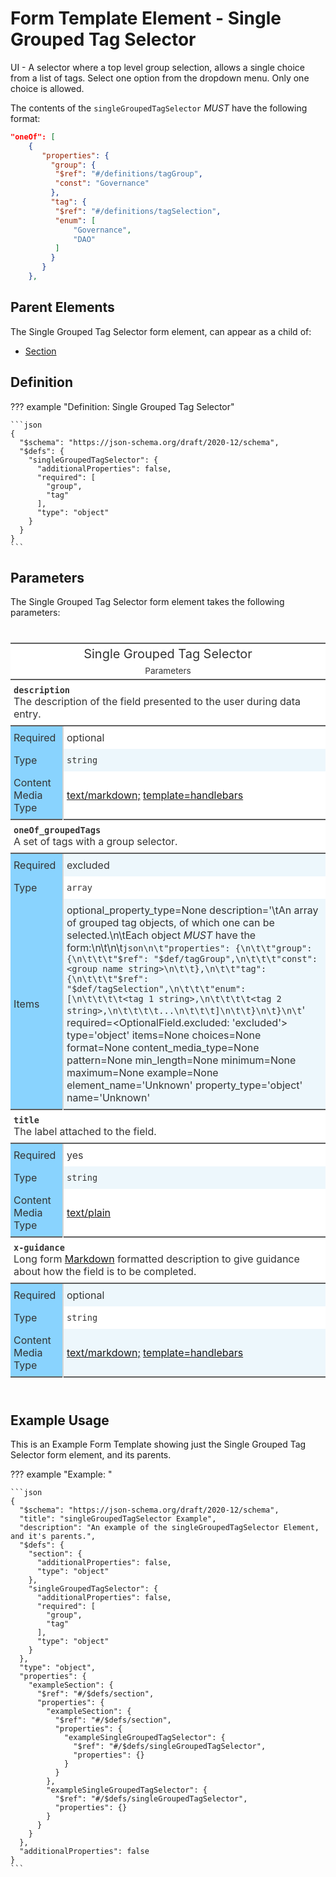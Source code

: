 # Form Template Element - Single Grouped Tag Selector

UI - A selector where a top level group selection, allows a single choice from a list of tags.
Select one option from the dropdown menu.
Only one choice is allowed.

The contents of the `singleGroupedTagSelector` *MUST* have the following format:

```json
"oneOf": [
    {
       "properties": {
         "group": {
          "$ref": "#/definitions/tagGroup",
          "const": "Governance"
         },
         "tag": {
          "$ref": "#/definitions/tagSelection",
          "enum": [
              "Governance",
              "DAO"
          ]
         }
       }
    },
```

## Parent Elements

The Single Grouped Tag Selector form element, can appear as a child of:

* [Section](section.md)

## Definition

<!-- markdownlint-disable MD013 MD046 max-one-sentence-per-line -->
??? example "Definition: Single Grouped Tag Selector"

    ```json
    {
      "$schema": "https://json-schema.org/draft/2020-12/schema",
      "$defs": {
        "singleGroupedTagSelector": {
          "additionalProperties": false,
          "required": [
            "group",
            "tag"
          ],
          "type": "object"
        }
      }
    }
    ```
<!-- markdownlint-enable MD013 MD046 max-one-sentence-per-line -->

## Parameters

The Single Grouped Tag Selector form element takes the following parameters:

<!---HTML START-->
<!-- markdownlint-disable -->
<div id="element_Single_Grouped_Tag_Selector_parameters" style="padding-left:0px;padding-right:0px;padding-top:10px;padding-bottom:10px;overflow-x:auto;overflow-y:auto;width:100%;height:auto;">
<style>
#element_Single_Grouped_Tag_Selector_parameters table {
          font-family: -apple-system, BlinkMacSystemFont, 'Segoe UI', Roboto, Oxygen, Ubuntu, Cantarell, 'Helvetica Neue', 'Fira Sans', 'Droid Sans', Arial, sans-serif;
          -webkit-font-smoothing: antialiased;
          -moz-osx-font-smoothing: grayscale;
        }

#element_Single_Grouped_Tag_Selector_parameters thead, tbody, tfoot, tr, td, th { border-style: none; }
 tr { background-color: transparent; }
#element_Single_Grouped_Tag_Selector_parameters p { margin: 0; padding: 0; }
 #element_Single_Grouped_Tag_Selector_parameters .gt_table { display: table; border-collapse: collapse; line-height: normal; margin-left: auto; margin-right: auto; color: #333333; font-size: 16px; font-weight: normal; font-style: normal; background-color: #FFFFFF; width: 100%; border-top-style: solid; border-top-width: 2px; border-top-color: #5F5F5F; border-right-style: none; border-right-width: 2px; border-right-color: #D3D3D3; border-bottom-style: solid; border-bottom-width: 2px; border-bottom-color: #5F5F5F; border-left-style: none; border-left-width: 2px; border-left-color: #D3D3D3; }
 #element_Single_Grouped_Tag_Selector_parameters .gt_caption { padding-top: 4px; padding-bottom: 4px; }
 #element_Single_Grouped_Tag_Selector_parameters .gt_title { color: #333333; font-size: 125%; font-weight: initial; padding-top: 4px; padding-bottom: 4px; padding-left: 5px; padding-right: 5px; border-bottom-color: #FFFFFF; border-bottom-width: 0; }
 #element_Single_Grouped_Tag_Selector_parameters .gt_subtitle { color: #333333; font-size: 85%; font-weight: initial; padding-top: 3px; padding-bottom: 5px; padding-left: 5px; padding-right: 5px; border-top-color: #FFFFFF; border-top-width: 0; }
 #element_Single_Grouped_Tag_Selector_parameters .gt_heading { background-color: #FFFFFF; text-align: center; border-bottom-color: #FFFFFF; border-left-style: none; border-left-width: 1px; border-left-color: #D3D3D3; border-right-style: none; border-right-width: 1px; border-right-color: #D3D3D3; }
 #element_Single_Grouped_Tag_Selector_parameters .gt_bottom_border { border-bottom-style: solid; border-bottom-width: 2px; border-bottom-color: #5F5F5F; }
 #element_Single_Grouped_Tag_Selector_parameters .gt_col_headings { border-top-style: solid; border-top-width: 2px; border-top-color: #5F5F5F; border-bottom-style: solid; border-bottom-width: 2px; border-bottom-color: #5F5F5F; border-left-style: none; border-left-width: 1px; border-left-color: #D3D3D3; border-right-style: none; border-right-width: 1px; border-right-color: #D3D3D3; }
 #element_Single_Grouped_Tag_Selector_parameters .gt_col_heading { color: #FFFFFF; background-color: #0076BA; font-size: 100%; font-weight: normal; text-transform: inherit; border-left-style: none; border-left-width: 1px; border-left-color: #D3D3D3; border-right-style: none; border-right-width: 1px; border-right-color: #D3D3D3; vertical-align: bottom; padding-top: 5px; padding-bottom: 5px; padding-left: 5px; padding-right: 5px; overflow-x: hidden; }
 #element_Single_Grouped_Tag_Selector_parameters .gt_column_spanner_outer { color: #FFFFFF; background-color: #0076BA; font-size: 100%; font-weight: normal; text-transform: inherit; padding-top: 0; padding-bottom: 0; padding-left: 4px; padding-right: 4px; }
 #element_Single_Grouped_Tag_Selector_parameters .gt_column_spanner_outer:first-child { padding-left: 0; }
 #element_Single_Grouped_Tag_Selector_parameters .gt_column_spanner_outer:last-child { padding-right: 0; }
 #element_Single_Grouped_Tag_Selector_parameters .gt_column_spanner { border-bottom-style: solid; border-bottom-width: 2px; border-bottom-color: #5F5F5F; vertical-align: bottom; padding-top: 5px; padding-bottom: 5px; overflow-x: hidden; display: inline-block; width: 100%; }
 #element_Single_Grouped_Tag_Selector_parameters .gt_spanner_row { border-bottom-style: hidden; }
 #element_Single_Grouped_Tag_Selector_parameters .gt_group_heading { padding-top: 8px; padding-bottom: 8px; padding-left: 5px; padding-right: 5px; color: #333333; background-color: #FFFFFF; font-size: 100%; font-weight: initial; text-transform: inherit; border-top-style: solid; border-top-width: 2px; border-top-color: #5F5F5F; border-bottom-style: solid; border-bottom-width: 2px; border-bottom-color: #5F5F5F; border-left-style: none; border-left-width: 1px; border-left-color: #D3D3D3; border-right-style: none; border-right-width: 1px; border-right-color: #D3D3D3; vertical-align: middle; text-align: left; }
 #element_Single_Grouped_Tag_Selector_parameters .gt_empty_group_heading { padding: 0.5px; color: #333333; background-color: #FFFFFF; font-size: 100%; font-weight: initial; border-top-style: solid; border-top-width: 2px; border-top-color: #5F5F5F; border-bottom-style: solid; border-bottom-width: 2px; border-bottom-color: #5F5F5F; vertical-align: middle; }
 #element_Single_Grouped_Tag_Selector_parameters .gt_from_md> :first-child { margin-top: 0; }
 #element_Single_Grouped_Tag_Selector_parameters .gt_from_md> :last-child { margin-bottom: 0; }
 #element_Single_Grouped_Tag_Selector_parameters .gt_row { padding-top: 8px; padding-bottom: 8px; padding-left: 5px; padding-right: 5px; margin: 10px; border-top-style: none; border-top-width: 1px; border-top-color: #D5D5D5; border-left-style: none; border-left-width: 1px; border-left-color: #D5D5D5; border-right-style: none; border-right-width: 1px; border-right-color: #D5D5D5; vertical-align: middle; overflow-x: hidden; }
 #element_Single_Grouped_Tag_Selector_parameters .gt_stub { color: #333333; background-color: #89D3FE; font-size: 100%; font-weight: initial; text-transform: inherit; border-right-style: solid; border-right-width: 2px; border-right-color: #D5D5D5; padding-left: 5px; padding-right: 5px; }
 #element_Single_Grouped_Tag_Selector_parameters .gt_stub_row_group { color: #333333; background-color: #FFFFFF; font-size: 100%; font-weight: initial; text-transform: inherit; border-right-style: solid; border-right-width: 2px; border-right-color: #D3D3D3; padding-left: 5px; padding-right: 5px; vertical-align: top; }
 #element_Single_Grouped_Tag_Selector_parameters .gt_row_group_first td { border-top-width: 2px; }
 #element_Single_Grouped_Tag_Selector_parameters .gt_row_group_first th { border-top-width: 2px; }
 #element_Single_Grouped_Tag_Selector_parameters .gt_striped { background-color: #EDF7FC; }
 #element_Single_Grouped_Tag_Selector_parameters .gt_table_body { border-top-style: solid; border-top-width: 2px; border-top-color: #5F5F5F; border-bottom-style: solid; border-bottom-width: 2px; border-bottom-color: #5F5F5F; }
 #element_Single_Grouped_Tag_Selector_parameters .gt_sourcenotes { color: #333333; background-color: #FFFFFF; border-bottom-style: none; border-bottom-width: 2px; border-bottom-color: #D3D3D3; border-left-style: none; border-left-width: 2px; border-left-color: #D3D3D3; border-right-style: none; border-right-width: 2px; border-right-color: #D3D3D3; }
 #element_Single_Grouped_Tag_Selector_parameters .gt_sourcenote { font-size: 90%; padding-top: 4px; padding-bottom: 4px; padding-left: 5px; padding-right: 5px; text-align: left; }
 #element_Single_Grouped_Tag_Selector_parameters .gt_left { text-align: left; }
 #element_Single_Grouped_Tag_Selector_parameters .gt_center { text-align: center; }
 #element_Single_Grouped_Tag_Selector_parameters .gt_right { text-align: right; font-variant-numeric: tabular-nums; }
 #element_Single_Grouped_Tag_Selector_parameters .gt_font_normal { font-weight: normal; }
 #element_Single_Grouped_Tag_Selector_parameters .gt_font_bold { font-weight: bold; }
 #element_Single_Grouped_Tag_Selector_parameters .gt_font_italic { font-style: italic; }
 #element_Single_Grouped_Tag_Selector_parameters .gt_super { font-size: 65%; }
 #element_Single_Grouped_Tag_Selector_parameters .gt_footnote_marks { font-size: 75%; vertical-align: 0.4em; position: initial; }
 #element_Single_Grouped_Tag_Selector_parameters .gt_asterisk { font-size: 100%; vertical-align: 0; }

</style>
<table style="table-layout: fixed;; width: 100%" class="gt_table" data-quarto-disable-processing="false" data-quarto-bootstrap="false">
<colgroup>
  <col style="width:10%;"/>
  <col style="width:50%;"/>
</colgroup>

<thead>

  <tr class="gt_heading">
    <td colspan="2" class="gt_heading gt_title gt_font_normal">Single Grouped Tag Selector</td>
  </tr>
  <tr class="gt_heading">
    <td colspan="2" class="gt_heading gt_subtitle gt_font_normal gt_bottom_border">

Parameters

</td>
  </tr>

</thead>
<tbody class="gt_table_body">
  <tr class="gt_group_heading_row">
    <th class="gt_group_heading" colspan="2"><strong><code>description</code></strong><br>The description of the field presented to the user during data entry.</th>
  </tr>
  <tr>
    <th class="gt_row gt_left gt_stub">Required</th>
    <td class="gt_row gt_left">optional</td>
  </tr>
  <tr>
    <th class="gt_row gt_left gt_stub">Type</th>
    <td class="gt_row gt_left gt_striped"><code>string</code></td>
  </tr>
  <tr>
    <th class="gt_row gt_left gt_stub">Content Media Type</th>
    <td class="gt_row gt_left"><a href="https://spec.commonmark.org/0.31.2/">text/markdown;</a> <a href="https://handlebarsjs.com/">template=handlebars</a></td>
  </tr>
  <tr class="gt_group_heading_row">
    <th class="gt_group_heading" colspan="2"><strong><code>oneOf_groupedTags</code></strong><br>A set of tags with a group selector.</th>
  </tr>
  <tr>
    <th class="gt_row gt_left gt_stub">Required</th>
    <td class="gt_row gt_left gt_striped">excluded</td>
  </tr>
  <tr>
    <th class="gt_row gt_left gt_stub">Type</th>
    <td class="gt_row gt_left"><code>array</code></td>
  </tr>
  <tr>
    <th class="gt_row gt_left gt_stub">Items</th>
    <td class="gt_row gt_left gt_striped">optional_property_type=None description='\tAn array of grouped tag objects, of which one can be selected.\n\tEach object <em>MUST</em> have the form:\n\t\n\t<code>json\n\t&quot;properties&quot;: {\n\t\t&quot;group&quot;: {\n\t\t\t&quot;$ref&quot;: &quot;$def/tagGroup&quot;,\n\t\t\t&quot;const&quot;: &lt;group name string&gt;\n\t\t},\n\t\t&quot;tag&quot;: {\n\t\t\t&quot;$ref&quot;: &quot;$def/tagSelection&quot;,\n\t\t\t&quot;enum&quot;: [\n\t\t\t\t&lt;tag 1 string&gt;,\n\t\t\t\t&lt;tag 2 string&gt;,\n\t\t\t\t...\n\t\t\t]\n\t\t}\n\t}\n\t</code>' required=&lt;OptionalField.excluded: 'excluded'&gt; type='object' items=None choices=None format=None content_media_type=None pattern=None min_length=None minimum=None maximum=None example=None element_name='Unknown' property_type='object' name='Unknown'</td>
  </tr>
  <tr class="gt_group_heading_row">
    <th class="gt_group_heading" colspan="2"><strong><code>title</code></strong><br>The label attached to the field.</th>
  </tr>
  <tr>
    <th class="gt_row gt_left gt_stub">Required</th>
    <td class="gt_row gt_left">yes</td>
  </tr>
  <tr>
    <th class="gt_row gt_left gt_stub">Type</th>
    <td class="gt_row gt_left gt_striped"><code>string</code></td>
  </tr>
  <tr>
    <th class="gt_row gt_left gt_stub">Content Media Type</th>
    <td class="gt_row gt_left"><a href="https://www.rfc-editor.org/rfc/rfc2046.html">text/plain</a></td>
  </tr>
  <tr class="gt_group_heading_row">
    <th class="gt_group_heading" colspan="2"><strong><code>x-guidance</code></strong><br>Long form <a href="https://spec.commonmark.org/0.31.2/">Markdown</a> formatted description to give guidance about how the field is to be completed.</th>
  </tr>
  <tr>
    <th class="gt_row gt_left gt_stub">Required</th>
    <td class="gt_row gt_left gt_striped">optional</td>
  </tr>
  <tr>
    <th class="gt_row gt_left gt_stub">Type</th>
    <td class="gt_row gt_left"><code>string</code></td>
  </tr>
  <tr>
    <th class="gt_row gt_left gt_stub">Content Media Type</th>
    <td class="gt_row gt_left gt_striped"><a href="https://spec.commonmark.org/0.31.2/">text/markdown;</a> <a href="https://handlebarsjs.com/">template=handlebars</a></td>
  </tr>
</tbody>


</table>

</div>


<!-- markdownlint-enable -->
<!---HTML END-->

## Example Usage

This is an Example Form Template showing just the Single Grouped Tag Selector form element, and its parents.

<!-- markdownlint-disable MD013 MD046 max-one-sentence-per-line -->
??? example "Example: "

    ```json
    {
      "$schema": "https://json-schema.org/draft/2020-12/schema",
      "title": "singleGroupedTagSelector Example",
      "description": "An example of the singleGroupedTagSelector Element, and it's parents.",
      "$defs": {
        "section": {
          "additionalProperties": false,
          "type": "object"
        },
        "singleGroupedTagSelector": {
          "additionalProperties": false,
          "required": [
            "group",
            "tag"
          ],
          "type": "object"
        }
      },
      "type": "object",
      "properties": {
        "exampleSection": {
          "$ref": "#/$defs/section",
          "properties": {
            "exampleSection": {
              "$ref": "#/$defs/section",
              "properties": {
                "exampleSingleGroupedTagSelector": {
                  "$ref": "#/$defs/singleGroupedTagSelector",
                  "properties": {}
                }
              }
            },
            "exampleSingleGroupedTagSelector": {
              "$ref": "#/$defs/singleGroupedTagSelector",
              "properties": {}
            }
          }
        }
      },
      "additionalProperties": false
    }
    ```
<!-- markdownlint-enable MD013 MD046 max-one-sentence-per-line -->
